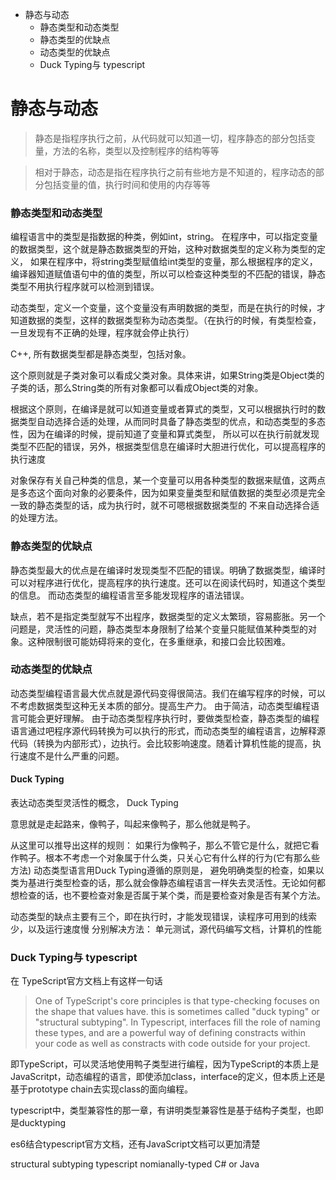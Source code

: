 <!-- MarkdownTOC -->

- 静态与动态
    - 静态类型和动态类型
    - 静态类型的优缺点
    - 动态类型的优缺点
    - Duck Typing与 typescript

<!-- /MarkdownTOC -->


#  静态与动态

> 静态是指程序执行之前，从代码就可以知道一切，程序静态的部分包括变量，方法的名称，类型以及控制程序的结构等等

> 相对于静态，动态是指在程序执行之前有些地方是不知道的，程序动态的部分包括变量的值，执行时间和使用的内存等等

###  静态类型和动态类型
编程语言中的类型是指数据的种类，例如int，string。 在程序中，可以指定变量的数据类型，这个就是静态数据类型的开始，这种对数据类型的定义称为类型的定义，
如果在程序中，将string类型赋值给int类型的变量，那么根据程序的定义，编译器知道赋值语句中的值的类型，所以可以检查这种类型的不匹配的错误，静态类型不用执行程序就可以检测到错误。

动态类型，定义一个变量，这个变量没有声明数据的类型，而是在执行的时候，才知道数据的类型，这样的数据类型称为动态类型。（在执行的时候，有类型检查，一旦发现有不正确的处理，程序就会停止执行）


C++, 所有数据类型都是静态类型，包括对象。

这个原则就是子类对象可以看成父类对象。具体来讲，如果String类是Object类的子类的话，那么String类的所有对象都可以看成Object类的对象。

根据这个原则，在编译是就可以知道变量或者算式的类型，又可以根据执行时的数据类型自动选择合适的处理，从而同时具备了静态类型的优点，和动态类型的多态性，因为在编译的时候，提前知道了变量和算式类型，
所以可以在执行前就发现类型不匹配的错误，另外，根据类型信息在编译时大胆进行优化，可以提高程序的执行速度

对象保存有关自己种类的信息，某一个变量可以用各种类型的数据来赋值，这两点是多态这个面向对象的必要条件，因为如果变量类型和赋值数据的类型必须是完全一致的静态类型的话，成为执行时，就不可嗯根据数据类型的
不来自动选择合适的处理方法。

###  静态类型的优缺点
静态类型最大的优点是在编译时发现类型不匹配的错误。明确了数据类型，编译时可以对程序进行优化，提高程序的执行速度。还可以在阅读代码时，知道这个类型的信息。  而动态类型的编程语言至多能发现程序的语法错误。


缺点，若不是指定类型就写不出程序，数据类型的定义太繁琐，容易膨胀。另一个问题是，灵活性的问题，静态类型本身限制了给某个变量只能赋值某种类型的对象。这种限制很可能妨碍将来的变化，在多重继承，和接口会比较困难。

###  动态类型的优缺点
动态类型编程语言最大优点就是源代码变得很简洁。我们在编写程序的时候，可以不考虑数据类型这种无关本质的部分。提高生产力。
由于简洁，动态类型编程语言可能会更好理解。
由于动态类型程序执行时，要做类型检查，静态类型的编程语言通过吧程序源代码转换为可以执行的形式，而动态类型的编程语言，边解释源代码（转换为内部形式），边执行。会比较影响速度。随着计算机性能的提高，执行速度不是什么严重的问题。

#### Duck Typing
表达动态类型灵活性的概念， Duck Typing

意思就是走起路来，像鸭子，叫起来像鸭子，那么他就是鸭子。

从这里可以推导出这样的规则： 如果行为像鸭子，那么不管它是什么，就把它看作鸭子。根本不考虑一个对象属于什么类，只关心它有什么样的行为(它有那么些方法)
动态类型语言用Duck Typing遵循的原则是， 避免明确类型的检查，如果以类为基进行类型检查的话，那么就会像静态编程语言一样失去灵活性。无论如何都想检查的话，也不要检查对象是否属于某个类，而是要检查对象是否有某个方法。

动态类型的缺点主要有三个，即在执行时，才能发现错误，读程序可用到的线索少，以及运行速度慢
分别解决方法： 单元测试，源代码编写文档，计算机的性能



###  Duck Typing与 typescript

在 TypeScript官方文档上有这样一句话
> One of TypeScript's core principles is that type-checking focuses on the shape that values have. this is sometimes called "duck typing" or "structural subtyping". In Typescript, interfaces fill the role of naming these types, and are a powerful way of defining constracts within your code as well as constracts with code outside for your project.

即TypeScript，可以灵活地使用鸭子类型进行编程，因为TypeScript的本质上是JavaScritpt，动态编程的语言，即使添加class，interface的定义，但本质上还是基于prototype chain去实现class的面向编程。

typescript中，类型兼容性的那一章，有讲明类型兼容性是基于结构子类型，也即是ducktyping

es6结合typescript官方文档，还有JavaScript文档可以更加清楚

structural subtyping typescript
nomianally-typed C# or Java